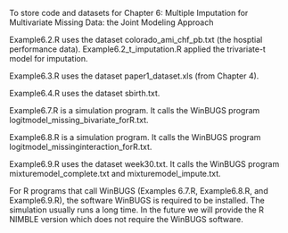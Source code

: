 To store code and datasets for Chapter 6: Multiple Imputation for Multivariate Missing Data: the Joint Modeling Approach

Example6.2.R uses the dataset colorado_ami_chf_pb.txt (the hosptial performance data). Example6.2_t_imputation.R applied the trivariate-t model for imputation. 

Example6.3.R uses the dataset paper1_dataset.xls (from Chapter 4).

Example6.4.R uses the dataset sbirth.txt.

Example6.7.R is a simulation program. It calls the WinBUGS program logitmodel_missing_bivariate_forR.txt.

Example6.8.R is a simulation program. It calls the WinBUGS program logitmodel_missinginteraction_forR.txt.

Example6.9.R uses the dataset week30.txt. It calls the WinBUGS program mixturemodel_complete.txt and mixturemodel_impute.txt.

For R programs that call WinBUGS (Examples 6.7.R, Example6.8.R, and Example6.9.R), the software WinBUGS is required to be installed. The simulation usually runs a long time. In the future we will provide the R NIMBLE version which does not require the WinBUGS software.

